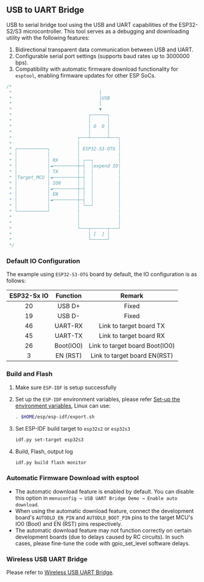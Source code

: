 ## USB to UART Bridge

USB to serial bridge tool using the USB and UART capabilities of the ESP32-S2/S3 microcontroller. This tool serves as a debugging and downloading utility with the following features:

1. Bidirectional transparent data communication between USB and UART.
2. Configurable serial port settings (supports baud rates up to 3000000 bps).
3. Compatibility with automatic firmware download functionality for `esptool`, enabling firmware updates for other ESP SoCs.

```c
/*
 *                                │
 *                                │USB
 *                                │
 *                                ▼
 *                            ┌──────┐
 *                            │      │
 *                            │ O  O │
 *                            │      │
 *                        ┌───┴──────┴───┐
 *                        │              │
 * ┌───────────┐          │ ESP32-S3-OTG │
 * │           │          │              │
 * │           │ RX       │ ┌──┐         │
 * │           │◄─────────┼─┤  │expend IO│
 * │           │ TX       │ │  │         │
 * │Target_MCU │◄─────────┼─┤  │         │
 * │           │ IO0      │ │  │         │
 * │           │◄─────────┼─┤  │         │
 * │           │ EN       │ │  │         │
 * │           │◄─────────┼─┤  │         │
 * │           │          │ └──┘         │
 * └───────────┘          │              │
 *                        │              │
 *                        │              │
 *                        └───┬──────┬───┘
 *                            │ [  ] │
 *                            └──────┘
 */
```

### Default IO Configuration

The example using `ESP32-S3-OTG` board by default, the IO configuration is as follows:

| ESP32-Sx IO | Function  |             Remark             |
| :---------: | :-------: | :----------------------------: |
|     20      |  USB D+   |             Fixed              |
|     19      |  USB D-   |             Fixed              |
|     46      |  UART-RX  |    Link to target board TX     |
|     45      |  UART-TX  |    Link to target board RX     |
|     26      | Boot(IO0) | Link to target board Boot(IO0) |
|      3      | EN (RST)  |  Link to target board EN(RST)  |

### Build and Flash

1. Make sure `ESP-IDF` is setup successfully

2. Set up the `ESP-IDF` environment variables, please refer [Set-up the environment variables](https://docs.espressif.com/projects/esp-idf/en/latest/esp32/get-started/index.html#step-4-set-up-the-environment-variables), Linux can use:

    ```bash
    . $HOME/esp/esp-idf/export.sh
    ```

3. Set ESP-IDF build target to `esp32s2` or `esp32s3`

    ```bash
    idf.py set-target esp32s3
    ```

4. Build, Flash, output log

    ```bash
    idf.py build flash monitor
    ```

### Automatic Firmware Download with esptool

* The automatic download feature is enabled by default. You can disable this option in `menuconfig → USB UART Bridge Demo → Enable auto download`.
* When using the automatic download feature, connect the development board's `AUTODLD_EN_PIN` and `AUTODLD_BOOT_PIN` pins to the target MCU's IO0 (Boot) and EN (RST) pins respectively.
* The automatic download feature may not function correctly on certain development boards (due to delays caused by RC circuits). In such cases, please fine-tune the code with gpio_set_level software delays.

### Wireless USB UART Bridge

Please refer to [Wireless USB UART Bridge](https://github.com/espressif/esp-dev-kits/tree/master/examples/esp32-s3-usb-bridge/examples/usb_wireless_bridge).
